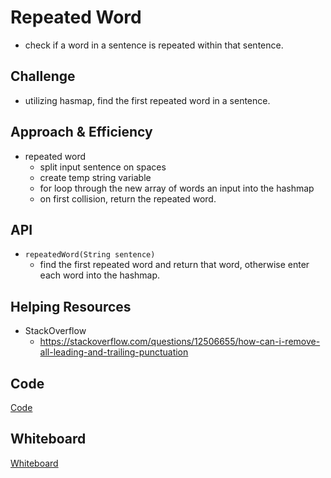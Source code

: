 # Repeated Word
- check if a word in a sentence is repeated within that sentence.


## Challenge
- utilizing hasmap, find the first repeated word in a sentence.

## Approach & Efficiency
- repeated word
  - split input sentence on spaces
  - create temp string variable
  - for loop through the new array of words an input into the hashmap
  - on first collision, return the repeated word.

## API
- ```repeatedWord(String sentence)```
  - find the first repeated word and return that word, otherwise enter each word into the hashmap.


## Helping Resources
- StackOverflow
  - https://stackoverflow.com/questions/12506655/how-can-i-remove-all-leading-and-trailing-punctuation

## Code
[Code](../../src/main/java/code401Challenges/hashtable/RepeatedWord.java)


## Whiteboard
[Whiteboard](../img/RepeatWordWB.jpeg)

